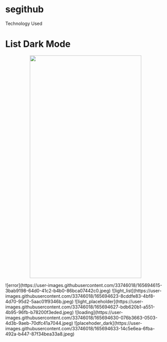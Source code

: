 # segithub
Technology Used

# List Dark Mode
<p align="center">
  <img src="https://user-images.githubusercontent.com/33746018/165694601-fd2ab964-c17c-48d5-a777-1375edd695b9.jpeg" align="middle" width="350" height=700" />
</p>
![error](https://user-images.githubusercontent.com/33746018/165694615-3bab9198-64d0-41c2-b4b0-86bca07442c0.jpeg)
![light_list](https://user-images.githubusercontent.com/33746018/165694623-8cddfe83-4bf8-4d70-95d2-5aac01f9346b.jpeg)
![light_placeholder](https://user-images.githubusercontent.com/33746018/165694627-bdb620b1-a551-4b95-96fb-b78200f3eded.jpeg)
![loading](https://user-images.githubusercontent.com/33746018/165694630-076b3663-0503-4d3b-9aeb-70dfc41a7044.jpeg)
![placehoder_dark](https://user-images.githubusercontent.com/33746018/165694633-14c5e6ea-6fba-492a-b447-87f34bea33a8.jpeg)

